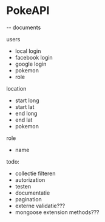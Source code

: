 # PokeAPI

-- documents

users
- local login
- facebook login
- google login
- pokemon
- role

location
- start long
- start lat
- end long
- end lat
- pokemon

role
- name

todo:
- collectie filteren
- autorization
- testen
- documentatie
- pagination
- externe validatie???
- mongoose extension methods???

